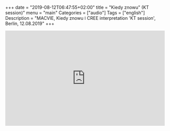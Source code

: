 
+++
date = "2019-08-12T06:47:55+02:00"
title = "Kiedy znowu" (KT session)"
menu = "main"
Categories = ["audio"]
Tags = ["english"]
Description = "MACVIE, Kiedy znowu  ǀ  CREE interpretation 'KT session', Berlin, 12.08.2019"
+++


<iframe width="100%" height="300" scrolling="no" frameborder="no" allow="autoplay" src="https://w.soundcloud.com/player/?url=https%3A//api.soundcloud.com/tracks/666687815&color=%2300ff6a&auto_play=false&hide_related=false&show_comments=true&show_user=true&show_reposts=false&show_teaser=true&visual=true"></iframe>

